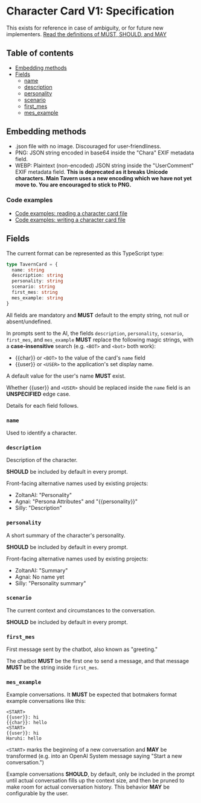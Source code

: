# Character Card V1: Specification

This exists for reference in case of ambiguity, or for future new implementers.
[Read the definitions of MUST, SHOULD, and MAY](./keyword_definitions.md)

## Table of contents

- [Embedding methods](#embedding-methods)
- [Fields](#fields)
  * [name](#name)
  * [description](#description)
  * [personality](#personality)
  * [scenario](#scenario)
  * [first_mes](#first_mes)
  * [mes_example](#mes_example)

## Embedding methods

- .json file with no image. Discouraged for user-friendliness.
- PNG: JSON string encoded in base64 inside the "Chara" EXIF metadata field.
- WEBP: Plaintext (non-encoded) JSON string inside the "UserComment" EXIF metadata field. **This is deprecated as it breaks Unicode characters. Main Tavern uses a new encoding which we have not yet move to. You are encouraged to stick to PNG.**

### Code examples

- [Code examples: reading a character card file](./utility_code_snippets.md#reading_a_character_card)
- [Code examples: writing a character card file](./utility_code_snippets.md#writing_a_character_card)

## Fields

The current format can be represented as this TypeScript type:

```ts
type TavernCard = {
  name: string
  description: string
  personality: string
  scenario: string
  first_mes: string
  mes_example: string
}
```

All fields are mandatory and **MUST** default to the empty string, not null or absent/undefined.

In prompts sent to the AI, the fields `description`, `personality`, `scenario`, `first_mes`, and `mes_example` **MUST** replace the following magic strings, with a **case-insensitive** search (e.g. `<BOT>` and `<bot>` both work):
- {{char}} or `<BOT>` to the value of the card's `name` field
- {{user}} or `<USER>` to the application's set display name.

A default value for the user's name **MUST** exist.

Whether {{user}} and `<USER>` should be replaced inside the `name` field is an **UNSPECIFIED** edge case.

Details for each field follows.

### `name`

Used to identify a character.

### `description`

Description of the character.

**SHOULD** be included by default in every prompt.

Front-facing alternative names used by existing projects:

- ZoltanAI: "Personality"
- Agnai: "Persona Attributes" and "{{personality}}"
- Silly: "Description"

### `personality`

A short summary of the character's personality.

**SHOULD** be included by default in every prompt.

Front-facing alternative names used by existing projects:

- ZoltanAI: "Summary"
- Agnai: No name yet
- Silly: "Personality summary"

### `scenario`

The current context and circumstances to the conversation.

**SHOULD** be included by default in every prompt.

### `first_mes`

First message sent by the chatbot, also known as "greeting."

The chatbot **MUST** be the first one to send a message, and that message
**MUST** be the string inside `first_mes`.

### `mes_example`

Example conversations. It **MUST** be expected that botmakers format example
conversations like this:

```
<START>
{{user}}: hi
{{char}}: hello
<START>
{{user}}: hi
Haruhi: hello
```

`<START>` marks the beginning of a new conversation and **MAY** be transformed
(e.g. into an OpenAI System message saying "Start a new conversation.")

Example conversations **SHOULD**, by default, only be included in the prompt
until actual conversation fills up the context size, and then be pruned to make
room for actual conversation history. This behavior **MAY** be configurable by the user.
